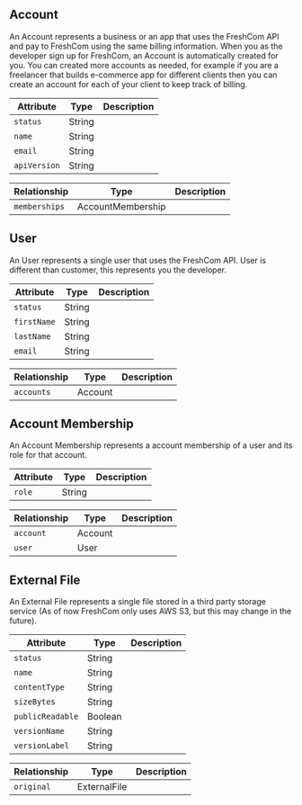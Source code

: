 ## Account

An Account represents a business or an app that uses the FreshCom API and pay to FreshCom using the same billing information. When you as the developer sign up for FreshCom, an Account is automatically created for you. You can created more accounts as needed, for example if you are a freelancer that builds e-commerce app for different clients then you can create an account for each of your client to keep track of billing.

Attribute              | Type     | Description
-----------------------|----------|-----------
`status`               | String   |
`name`                 | String   |
`email`                | String   |
`apiVersion`           | String   |


Relationship                        | Type                     | Description
------------------------------------|--------------------------|-----------
`memberships`                       | AccountMembership        |


## User

An User represents a single user that uses the FreshCom API. User is different than customer, this represents you the developer.

Attribute              | Type     | Description
-----------------------|----------|-----------
`status`               | String   |
`firstName`            | String   |
`lastName`             | String   |
`email`                | String   |


Relationship                        | Type                     | Description
------------------------------------|--------------------------|-----------
`accounts`                          | Account                  |


## Account Membership

An Account Membership represents a account membership of a user and its role for that account.

Attribute              | Type     | Description
-----------------------|----------|-----------
`role`                 | String   |


Relationship                        | Type                     | Description
------------------------------------|--------------------------|-----------
`account`                           | Account                  |
`user`                              | User                     |


## External File

An External File represents a single file stored in a third party storage service (As of now FreshCom only uses AWS S3, but this may change in the future).

Attribute              | Type     | Description
-----------------------|----------|-----------
`status`               | String   |
`name`                 | String   |
`contentType`          | String   |
`sizeBytes`            | String   |
`publicReadable`       | Boolean  |
`versionName`          | String   |
`versionLabel`         | String   |

Relationship                        | Type                     | Description
------------------------------------|--------------------------|-----------
`original`                          | ExternalFile             |
